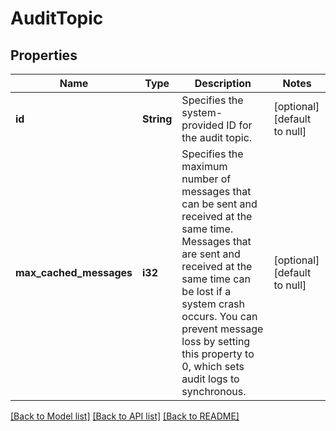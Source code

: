 # AuditTopic

## Properties
Name | Type | Description | Notes
------------ | ------------- | ------------- | -------------
**id** | **String** | Specifies the system-provided ID for the audit topic. | [optional] [default to null]
**max_cached_messages** | **i32** | Specifies the maximum number of messages that can be sent and received at the same time. Messages that are sent and received at the same time can be lost if a system crash occurs. You can prevent message loss by setting this property to 0, which sets audit logs to synchronous. | [optional] [default to null]

[[Back to Model list]](../README.md#documentation-for-models) [[Back to API list]](../README.md#documentation-for-api-endpoints) [[Back to README]](../README.md)


